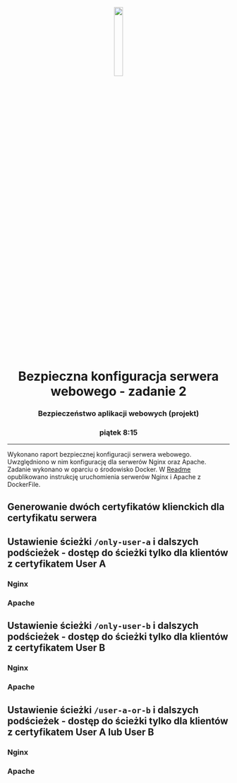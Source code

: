 <p align="center">
    <img width="20%" src="..\..\Logo\logo-pwr.png">
    <h1 align="center">Bezpieczna konfiguracja serwera webowego - zadanie 2</h1>
    <h3 align="center">Bezpieczeństwo aplikacji webowych (projekt)</h3>
    <h3 align="center">piątek 8:15</h3>
</p>

---

Wykonano raport bezpiecznej konfiguracji serwera webowego. Uwzględniono w nim konfigurację dla serwerów Nginx oraz Apache. Zadanie wykonano w oparciu o środowisko Docker. W [Readme](../Bezpieczna_konfig_serwera/infrastructure/Readme.md) opublikowano instrukcję uruchomienia serwerów Nginx i Apache z DockerFile.

## Generowanie dwóch certyfikatów klienckich dla certyfikatu serwera 

## Ustawienie ścieżki `/only-user-a` i dalszych podścieżek - dostęp do ścieżki tylko dla klientów z certyfikatem User A

### Nginx

### Apache

## Ustawienie ścieżki `/only-user-b` i dalszych podścieżek - dostęp do ścieżki tylko dla klientów z certyfikatem User B

### Nginx

### Apache

## Ustawienie ścieżki `/user-a-or-b` i dalszych podścieżek - dostęp do ścieżki tylko dla klientów z certyfikatem User A lub User B

### Nginx

### Apache
